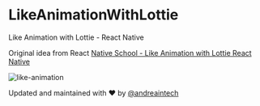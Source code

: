 # LikeAnimationWithLottie
Like Animation with Lottie - React Native

Original idea from React [Native School - Like Animation with Lottie React Native](https://www.youtube.com/watch?v=FySemYmSPHg)




![like-animation](https://user-images.githubusercontent.com/20091777/168950137-d2694ae0-c683-4f31-a942-342065916f11.gif)


Updated and maintained with ❤️ by [@andreaintech](https://andreaintech.github.io/web/)
